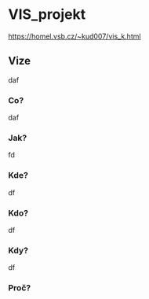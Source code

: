 # VIS_projekt
<https://homel.vsb.cz/~kud007/vis_k.html>

## Vize

daf

### Co?
daf

### Jak?
fd

### Kde?

df
### Kdo?

df
### Kdy?

df
### Proč?
